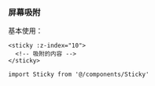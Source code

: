 ### 屏幕吸附

基本使用：
```
<sticky :z-index="10">
  <!-- 吸附的内容 -->
</sticky>

import Sticky from '@/components/Sticky'
```